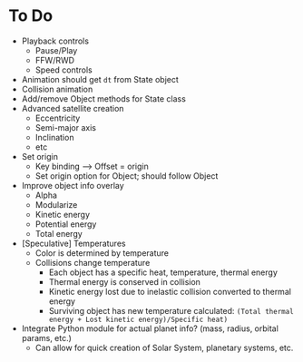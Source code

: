 # To Do
* Playback controls
	* Pause/Play
	* FFW/RWD
	* Speed controls
* Animation should get `dt` from State object
* Collision animation
* Add/remove Object methods for State class
* Advanced satellite creation
	* Eccentricity
	* Semi-major axis
	* Inclination
	* etc
* Set origin
	* Key binding --> Offset = origin
	* Set origin option for Object; should follow Object
* Improve object info overlay
	* Alpha
	* Modularize
	* Kinetic energy
	* Potential energy
	* Total energy
* [Speculative] Temperatures
	* Color is determined by temperature
	* Collisions change temperature
		* Each object has a specific heat, temperature, thermal energy
		* Thermal energy is conserved in collision
		* Kinetic energy lost due to inelastic collision converted to thermal energy
		* Surviving object has new temperature calculated: `(Total thermal energy + Lost kinetic energy)/Specific heat)`
* Integrate Python module for actual planet info? (mass, radius, orbital params, etc.)
	* Can allow for quick creation of Solar System, planetary systems, etc.